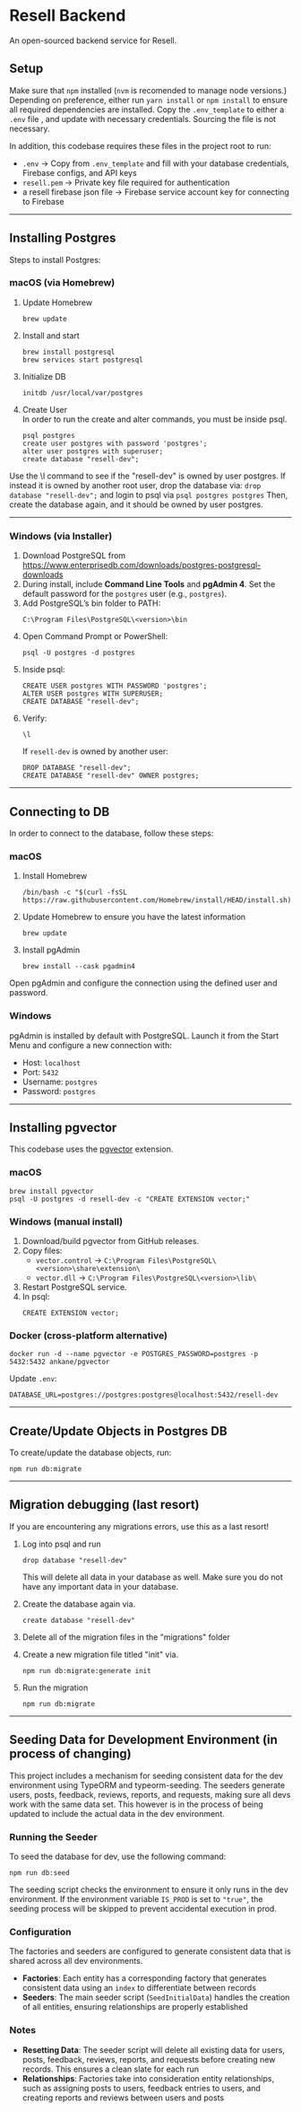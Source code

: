 # Resell Backend

An open-sourced backend service for Resell.

## Setup

Make sure that `npm` installed (`nvm` is recomended to manage node versions.)  
Depending on preference, either run `yarn install` or `npm install` to ensure
all required dependencies are installed. Copy the `.env_template` to either a
`.env` file , and update with necessary credentials. Sourcing the file is not
necessary.

In addition, this codebase requires these files in the project root to run:
- `.env` → Copy from `.env_template` and fill with your database credentials, Firebase configs, and API keys 
- `resell.pem` → Private key file required for authentication 
- a resell firebase json file → Firebase service account key for connecting to Firebase 

---

## Installing Postgres

Steps to install Postgres:

### macOS (via Homebrew)

1. Update Homebrew
    ```
    brew update
    ```

2. Install and start
    ```
    brew install postgresql
    brew services start postgresql
    ```

3. Initialize DB
    ```
    initdb /usr/local/var/postgres
    ```

4. Create User  
In order to run the create and alter commands, you must be inside psql.
    ```
    psql postgres
    create user postgres with password 'postgres';
    alter user postgres with superuser;
    create database "resell-dev";
    ```

Use the \l command to see if the "resell-dev" is owned by user postgres. If
instead it is owned by another root user, drop the database via:
    ```
    drop database "resell-dev";
    ```
and login to psql via
    ```
    psql postgres postgres
    ```
Then, create the database again, and it should be owned by user postgres.

---

### Windows (via Installer)

1. Download PostgreSQL from https://www.enterprisedb.com/downloads/postgres-postgresql-downloads  
2. During install, include **Command Line Tools** and **pgAdmin 4**. Set the default password for the `postgres` user (e.g., `postgres`).  
3. Add PostgreSQL’s bin folder to PATH:  
   ```
   C:\Program Files\PostgreSQL\<version>\bin
   ```
4. Open Command Prompt or PowerShell:
   ```
   psql -U postgres -d postgres
   ```
5. Inside psql:
   ```
   CREATE USER postgres WITH PASSWORD 'postgres';
   ALTER USER postgres WITH SUPERUSER;
   CREATE DATABASE "resell-dev";
   ```
6. Verify:
   ```
   \l
   ```
   If `resell-dev` is owned by another user:
   ```
   DROP DATABASE "resell-dev";
   CREATE DATABASE "resell-dev" OWNER postgres;
   ```

---

## Connecting to DB

In order to connect to the database, follow these steps:

### macOS
1. Install Homebrew
    ```
    /bin/bash -c "$(curl -fsSL https://raw.githubusercontent.com/Homebrew/install/HEAD/install.sh)"
    ```
2. Update Homebrew to ensure you have the latest information
    ```
    brew update
    ```
3. Install pgAdmin
    ```
    brew install --cask pgadmin4
    ```

Open pgAdmin and configure the connection using the defined user and password.

### Windows
pgAdmin is installed by default with PostgreSQL. Launch it from the Start Menu and configure a new connection with:  
- Host: `localhost`  
- Port: `5432`  
- Username: `postgres`  
- Password: `postgres`  

---

## Installing pgvector

This codebase uses the [pgvector](https://github.com/pgvector/pgvector) extension.

### macOS
```
brew install pgvector
psql -U postgres -d resell-dev -c "CREATE EXTENSION vector;"
```

### Windows (manual install)
1. Download/build pgvector from GitHub releases.  
2. Copy files:  
   - `vector.control` → `C:\Program Files\PostgreSQL\<version>\share\extension\`  
   - `vector.dll` → `C:\Program Files\PostgreSQL\<version>\lib\`  
3. Restart PostgreSQL service.  
4. In psql:  
   ```
   CREATE EXTENSION vector;
   ```

### Docker (cross-platform alternative)
```
docker run -d --name pgvector -e POSTGRES_PASSWORD=postgres -p 5432:5432 ankane/pgvector
```
Update `.env`:
```
DATABASE_URL=postgres://postgres:postgres@localhost:5432/resell-dev
```

---

## Create/Update Objects in Postgres DB

To create/update the database objects, run:
```
npm run db:migrate
```

---

## Migration debugging (last resort)

If you are encountering any migrations errors, use this as a last resort!

1. Log into psql and run
    ```
    drop database "resell-dev"
    ```
    This will delete all data in your database as well. Make sure you do not have any important data in your database.

2. Create the database again via.
    ```
    create database "resell-dev"
    ```

3. Delete all of the migration files in the "migrations" folder

4. Create a new migration file titled "init" via.
    ```
    npm run db:migrate:generate init
    ```

5. Run the migration
    ```
    npm run db:migrate
    ```

---

## Seeding Data for Development Environment (in process of changing)

This project includes a mechanism for seeding consistent data for the dev environment using TypeORM and typeorm-seeding. 
The seeders generate users, posts, feedback, reviews, reports, and requests, making sure all devs work with the same data set.
This however is in the process of being updated to include the actual data in the dev environment.

### Running the Seeder

To seed the database for dev, use the following command:
```
npm run db:seed
```

The seeding script checks the environment to ensure it only runs in the dev environment. If the environment variable `IS_PROD` is set to `"true"`, the seeding process will be skipped to prevent accidental execution in prod.

### Configuration

The factories and seeders are configured to generate consistent data that is shared across all dev environments.

- **Factories**: Each entity has a corresponding factory that generates consistent data using an `index` to differentiate between records
- **Seeders**: The main seeder script (`SeedInitialData`) handles the creation of all entities, ensuring relationships are properly established

### Notes

- **Resetting Data**: The seeder script will delete all existing data for users, posts, feedback, reviews, reports, and requests before creating new records. This ensures a clean slate for each run
- **Relationships**: Factories take into consideration entity relationships, such as assigning posts to users, feedback entries to users, and creating reports and reviews between users and posts
